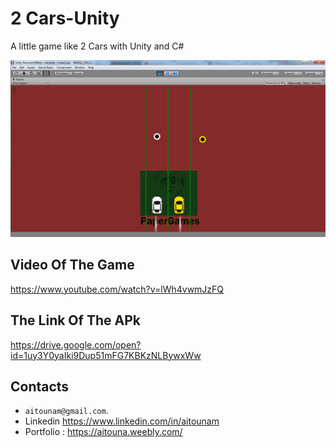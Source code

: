 # 2 Cars-Unity

A little  game like 2 Cars with Unity and C#

![alt text](https://github.com/MohamedAitouna/2-Cars/blob/master/2Cars.png?raw=true)

## Video Of The Game

https://www.youtube.com/watch?v=lWh4vwmJzFQ

## The Link Of The APk

https://drive.google.com/open?id=1uy3Y0yaIki9Dup51mFG7KBKzNLBywxWw

## Contacts

*  `aitounam@gmail.com`.
*  Linkedin https://www.linkedin.com/in/aitounam
*  Portfolio : https://aitouna.weebly.com/
